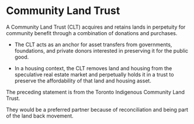 # Community Land Trust

A Community Land Trust (CLT) acquires and retains lands in perpetuity for community benefit through a combination of donations and purchases.

* The CLT acts as an anchor for asset transfers from governments, foundations, and private donors interested in preserving it for the public good. 

* In a housing context, the CLT removes land and housing from the speculative real estate market and perpetually holds it in a trust to preserve the affordability of that land and housing asset. 

The preceding statement is from the Toronto Indigenous Community Land Trust.

They would be a preferred partner because of reconciliation and being part of the land back movement.
